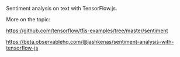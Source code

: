 Sentiment analysis on text with TensorFlow.js.

More on the topic:

https://github.com/tensorflow/tfjs-examples/tree/master/sentiment

https://beta.observablehq.com/@jashkenas/sentiment-analysis-with-tensorflow-js
